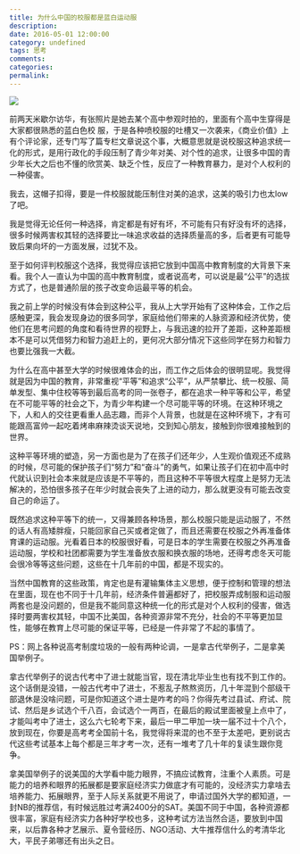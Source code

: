```yaml
---
title: 为什么中国的校服都是蓝白运动服
description:
date: 2016-05-01 12:00:00
category: undefined
tags: 思考
comments:
categories:
permalink:
---
```



![](http://assets.septenary.cn/user/1/image/2d9ab272-c9d3-469d-f600-d87aa88c6f52)

前两天米歇尔访华，有张照片是她去某个高中参观时拍的，里面有个高中生穿得是大家都很熟悉的蓝白色校
服，于是各种喷校服的吐槽又一次袭来，《商业价值》上有个评论家，还专门写了篇专栏文章说这个事，大概意思就是说校服这种追求统一化的形式，是用行政化的手段压制了青少年对美、对个性的追求，让很多中国的青少年长大之后也不懂的欣赏美、缺乏个性，反应了一种教育暴力，是对个人权利的一种侵害。

<!--more-->

我去，这帽子扣得，要是一件校服就能压制住对美的追求，这美的吸引力也太low了吧。

我是觉得无论任何一种选择，肯定都是有好有坏，不可能有只有好没有坏的选择，很多时候两害权其轻的选择要比一味追求收益的选择质量高的多，后者更有可能导致后果向坏的一方面发展，过犹不及。

至于如何评判校服这个选择，我觉得应该把它放到中国高中教育制度的大背景下来看。我个人一直认为中国的高中教育制度，或者说高考，可以说是最“公平”的选拔方式了，也是普通阶层的孩子改变命运最平等的机会。

我之前上学的时候没有体会到这种公平，我从上大学开始有了这种体会，工作之后感触更深，我会发现身边的很多同学，家庭给他们带来的人脉资源和经济优势，使他们在思考问题的角度和看待世界的视野上，与我迅速的拉开了差距，这种差距根本不是可以凭借努力和智力追赶上的，更何况大部分情况下这些同学在努力和智力也要比强我一大截。

为什么在高中甚至大学的时候很难体会的出，而工作之后体会的很明显呢。我觉得就是因为中国的教育，非常重视“平等”和追求“公平”，从严禁攀比、统一校服、简单发型、集中住校等等到最后高考的同一张卷子，都在追求一种平等和公平，希望在不可能平等的社会之下，为青少年构建一个尽可能平等的环境。在这种环境之下，人和人的交往更看重人品志趣，而非个人背景，也就是在这种环境下，才有可能跟高富帅一起吃着烤串麻辣烫谈天说地，交到知心朋友，接触到你很难接触到的世界。

这种平等环境的塑造，另一方面也是为了在孩子们还年少，人生观价值观还不成熟的时候，尽可能的保护孩子们“努力”和“奋斗”的勇气，如果让孩子们在初中高中时代就认识到社会本来就是应该是不平等的，而且这种不平等很大程度上是努力无法解决的，恐怕很多孩子在年少时就会丧失了上进的动力，那么就更没有可能去改变自己的命运了。

既然追求这种平等下的统一，又得兼顾各种场景，那么校服只能是运动服了，不然的话人有高矮胖瘦，只能回家自己买或者定做了，而且还需要在校服之外再准备体育课的运动服。光看着日本的校服很好看，可是日本的学生需要在校服之外再准备运动服，学校和社团都需要为学生准备放衣服和换衣服的场地，还得考虑冬天可能会很冷等等这些问题，这些在十几年前的中国，都是不现实的。

当然中国教育的这些政策，肯定也是有灌输集体主义思想，便于控制和管理的想法在里面，现在也不同于十几年前，经济条件普遍都好了，把校服弄成制服和运动服两套也是没问题的，但是我不能同意这种统一化的形式是对个人权利的侵害，做选择时要两害权其轻，中国不比美国，各种资源非常不充分，社会的不平等更加显性，能够在教育上尽可能的保证平等，已经是一件非常了不起的事情了。

PS：网上各种说高考制度垃圾的一般有两种论调，一是拿古代举例子，二是拿美国举例子。

拿古代举例子的说古代考中了进士就能当官，现在清北毕业生也有找不到工作的。这个话倒是没错，一般古代考中了进士，不惹乱子熬熬资历，几十年混到个部级干部退休是没啥问题，可是你知道这个进士是咋考的吗？你得先考过县试、府试、院试、然后是乡试选个千八百，会试选个一两百，在最后的殿试里面被皇上点中了，才能叫考中了进士，这么六七轮考下来，最后一甲二甲加一块一届不过十个八个，放到现在，你要是高考考全国前十名，我觉得将来混的也不至于太差吧，更别说古代这些考试基本上每个都是三年才考一次，还有一堆考了几十年的复读生跟你竞争。

拿美国举例子的说美国的大学看中能力眼界，不搞应试教育，注重个人素质。可是能力的培养和眼界的拓展都是要家庭经济实力做底才有可能的，没经济实力拿啥去培养能力、拓展眼界，至于人际关系就更不用说了，申请过国外大学的都知道，一封NB的推荐信，有时候远胜过考满2400分的SAT。美国不同于中国，各种资源都很丰富，家庭有经济实力各种好学校也多，这种考试方法当然合适，要放到中国来，以后靠各种才艺展示、夏令营经历、NGO活动、大牛推荐信什么的考清华北大，平民子弟哪还有出头之日。
